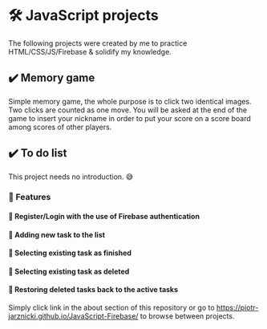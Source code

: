 # :hammer_and_wrench: JavaScript projects

The following projects were created by me to practice HTML/CSS/JS/Firebase & solidify my knowledge. 

## :heavy_check_mark: Memory game
Simple memory game, the whole purpose is to click two identical images. Two clicks are counted as one move. You will be asked at the end of the game to insert your nickname in order to put your score on a score board among scores of other players.  

## :heavy_check_mark: To do list
This project needs no introduction. :sweat_smile:
### :hammer: Features
#### :wrench: Register/Login with the use of Firebase authentication
#### :wrench: Adding new task to the list
#### :wrench: Selecting existing task as finished
#### :wrench: Selecting existing task as deleted
#### :wrench: Restoring deleted tasks back to the active tasks


Simply click link in the about section of this repository or go to https://piotr-jarznicki.github.io/JavaScript-Firebase/ to browse between projects. 
